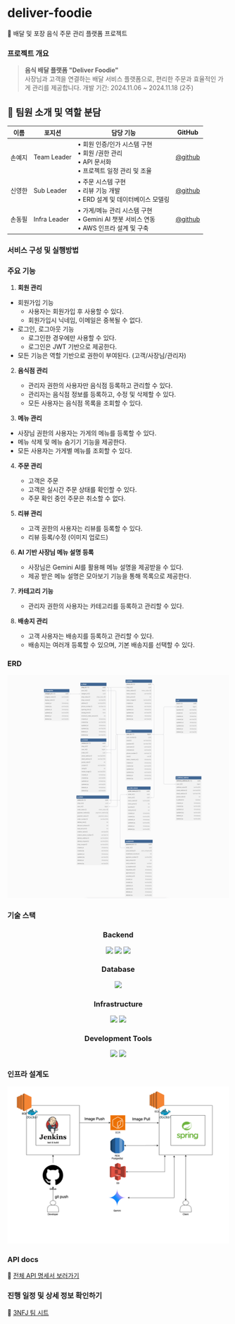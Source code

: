 # deliver-foodie
🍜 배달 및 포장 음식 주문 관리 플랫폼 프로젝트

### 프로젝트 개요
> **음식 배달 플랫폼 "Deliver Foodie"** <br>
> 사장님과 고객을 연결하는 배달 서비스 플랫폼으로, 편리한 주문과 효율적인 가게 관리를 제공합니다.
> 개발 기간: 2024.11.06 ~ 2024.11.18 (2주)

## 👥 팀원 소개 및 역할 분담

| 이름 | 포지션 | 담당 기능 | GitHub |
|------|--------|-----------|---------|
| 손예지 | Team Leader | • 회원 인증/인가 시스템 구현<br>• 회원 /권한 관리<br>• API 문서화<br>• 프로젝트 일정 관리 및 조율 | [@github](https://github.com/handyejee) |
| 신영한 | Sub Leader | • 주문 시스템 구현<br>• 리뷰 기능 개발<br>• ERD 설계 및 데이터베이스 모델링<br> | [@github](https://github.com/syhan7516) |
| 손동필 | Infra Leader | • 가게/메뉴 관리 시스템 구현<br>• Gemini AI 챗봇 서비스 연동<br>• AWS 인프라 설계 및 구축 | [@github](https://github.com/sdongpil) |

### 서비스 구성 및 실행방법

### 주요 기능
1. **회원 관리**
- 회원가입 기능
    - 사용자는 회원가입 후 사용할 수 있다.
    - 회원가입시 닉네임, 이메일은 중복될 수 없다.
- 로그인, 로그아웃 기능
    - 로그인한 경우에만 사용할 수 있다.
    - 로그인은 JWT 기반으로 제공한다.
- 모든 기능은 역할 기반으로 권한이 부여된다. (고객/사장님/관리자)
  
2. **음식점 관리**
   - 관리자 권한의 사용자만 음식점 등록하고 관리할 수 있다.
   - 관리자는 음식점 정보를 등록하고, 수정 및 삭제할 수 있다.
   - 모든 사용자는 음식점 목록을 조회할 수 있다.

3. **메뉴 관리**
  - 사장님 권한의 사용자는 가게의 메뉴를 등록할 수 있다.
  - 메뉴 삭제 및 메뉴 숨기기 기능을 제공한다.
  - 모든 사용자는 가게별 메뉴를 조회할 수 있다.
   
4. **주문 관리**
   - 고객은 주문
   - 고객은 실시간 주문 상태를 확인할 수 있다.
   - 주문 확인 중인 주문은 취소할 수 없다.

6. **리뷰 관리**
   - 고객 권한의 사용자는 리뷰를 등록할 수 있다.
   - 리뷰 등록/수정 (이미지 업로드)

8. **AI 기반 사장님 메뉴 설명 등록**
   - 사장님은 Gemini AI를 활용해 메뉴 설명을 제공받을 수 있다.
   - 제공 받은 메뉴 설명은 모아보기 기능을 통해 목록으로 제공한다.

9. **카테고리 기능**
    - 관리자 권한의 사용자는 카테고리를 등록하고 관리할 수 있다.
   
11. **배송지 관리**
    - 고객 사용자는 배송지를 등록하고 관리할 수 있다.
    - 배송지는 여러개 등록할 수 있으며, 기본 배송지를 선택할 수 있다.

### ERD
![ERD](./src/main/resources/static/images/erd.png)

### 기술 스택
<div align=center>
  <h3>Backend</h3>
  <img src="https://img.shields.io/badge/java 17-007396?style=for-the-badge&logo=java&logoColor=white">
  <img src="https://img.shields.io/badge/spring boot 3.2.1-6DB33F?style=for-the-badge&logo=springboot&logoColor=white">
  <img src="https://img.shields.io/badge/spring security-6DB33F?style=for-the-badge&logo=springsecurity&logoColor=white">
  <h3>Database</h3>
  <img src="https://img.shields.io/badge/postgresql-4169E1?style=for-the-badge&logo=postgresql&logoColor=white">
  <h3>Infrastructure</h3>
  <img src="https://img.shields.io/badge/AWS EC2-FF9900?style=for-the-badge&logo=amazonec2&logoColor=white">
  <img src="https://img.shields.io/badge/AWS S3-569A31?style=for-the-badge&logo=amazons3&logoColor=white">
  <h3>Development Tools</h3>
  <img src="https://img.shields.io/badge/git-F05032?style=for-the-badge&logo=git&logoColor=white">
  <img src="https://img.shields.io/badge/github-181717?style=for-the-badge&logo=github&logoColor=white">
</div>

### 인프라 설계도
![Infra](./src/main/resources/static/images/infra.png)

### API docs
📎 [전체 API 명세서 보러가기](https://docs.google.com/spreadsheets/d/1yKGRcgBnM2Gkw5XtqhH6qAzK9ZK9LEC4cRE_j-BvcyE/edit?gid=603954509#gid=603954509)

### 진행 일정 및 상세 정보 확인하기
📎 [3NFJ 팀 시트](https://docs.google.com/spreadsheets/d/1yKGRcgBnM2Gkw5XtqhH6qAzK9ZK9LEC4cRE_j-BvcyE/edit?gid=0#gid=0)
